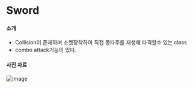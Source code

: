 # Sword

#### 소개
  - Collision이 존재하며 소켓장착하여 직접 몽타주를 재생해 타격할수 있는 class
  - combo attack기능이 있다.

#### 사진 자료

  ![image](https://github.com/HanYooTae/Unreal-Game-Project1/assets/123162344/0173c1bd-6a64-4185-806f-2f7b499f34d0)
